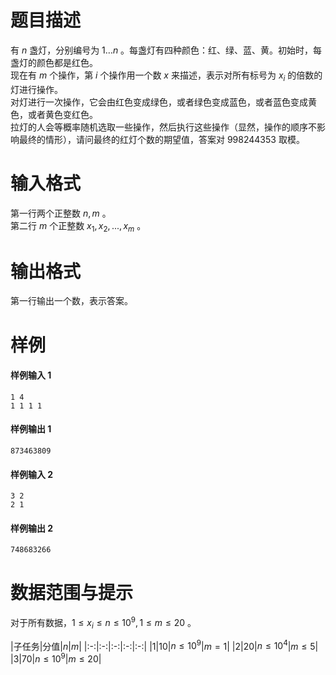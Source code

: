 
# 题目描述

有 $n$ 盏灯，分别编号为 $1\ldots n$ 。每盏灯有四种颜色：红、绿、蓝、黄。初始时，每盏灯的颜色都是红色。  
现在有 $m$ 个操作，第 $i$ 个操作用一个数 $x$ 来描述，表示对所有标号为 $x_i$ 的倍数的灯进行操作。  
对灯进行一次操作，它会由红色变成绿色，或者绿色变成蓝色，或者蓝色变成黄色，或者黄色变红色。  
拉灯的人会等概率随机选取一些操作，然后执行这些操作（显然，操作的顺序不影响最终的情形），请问最终的红灯个数的期望值，答案对 $998244353$ 取模。  

# 输入格式

第一行两个正整数 $n, m$ 。  
第二行 $m$ 个正整数 $x_1, x_2, ..., x_m$ 。

# 输出格式

第一行输出一个数，表示答案。

# 样例

#### 样例输入 1

```plain
1 4
1 1 1 1
```

#### 样例输出 1

```plain
873463809
```

#### 样例输入 2

```plain
3 2
2 1 
```

#### 样例输出 2

```plain
748683266
```

# 数据范围与提示

对于所有数据，$1 \le x_i \le n \le {10} ^ 9, 1 \le m \le 20$ 。

|子任务|分值|$n$|$m$|
|:-:|:-:|:-:|:-:|:-:|
|$1$|$10$|$n \le {10} ^ 9$|$m = 1$|
|$2$|$20$|$n \le {10} ^ 4$|$m \le 5$|
|$3$|$70$|$n \le {10} ^ 9$|$m \le 20$|

